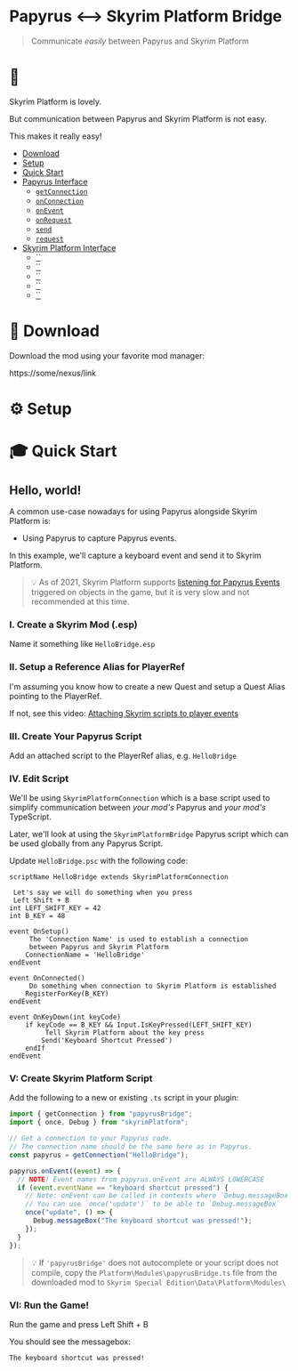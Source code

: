 # Papyrus <--> Skyrim Platform Bridge

> Communicate _easily_ between Papyrus and Skyrim Platform

# 🌉

Skyrim Platform is lovely.

But communication between Papyrus and Skyrim Platform is not easy.

This makes it really easy!

- [Download](#-download)
- [Setup](#%EF%B8%8F-setup)
- [Quick Start](#-quick-start)
- [Papyrus Interface](#)
  - [`getConnection`](#)
  - [`onConnection`](#)
  - [`onEvent`](#)
  - [`onRequest`](#)
  - [`send`](#)
  - [`request`](#)
- [Skyrim Platform Interface](#)
  - [``](#)
  - [``](#)
  - [``](#)
  - [``](#)
  - [``](#)

# 💾 Download

Download the mod using your favorite mod manager:

https://some/nexus/link

# ⚙️ Setup

# 🎓 Quick Start

## Hello, world!

A common use-case nowadays for using Papyrus alongside Skyrim Platform is:

- Using Papyrus to capture Papyrus events.

In this example, we'll capture a keyboard event and send it to Skyrim Platform.

> 💡 As of 2021, Skyrim Platform supports [listening for Papyrus Events](https://github.com/skyrim-multiplayer/skymp/blob/main/docs/skyrim_platform/events.md) triggered on objects in the game, but it is very slow and not recommended at this time.

### I. Create a Skyrim Mod (.esp)

Name it something like `HelloBridge.esp`

### II. Setup a Reference Alias for PlayerRef

I'm assuming you know how to create a new Quest and setup a Quest Alias pointing to the PlayerRef.

If not, see this video: [Attaching Skyrim scripts to player events](https://www.youtube.com/watch?v=zqaef3ETChU&list=PLektTyeQhBZdV_qI4uQcbOSBJ_QemyhsR&index=6)

### III. Create Your Papyrus Script

Add an attached script to the PlayerRef alias, e.g. `HelloBridge`

### IV. Edit Script

We'll be using `SkyrimPlatformConnection` which is a base script used to simplify communication between _your mod's_ Papyrus and _your mod's_ TypeScript.

Later, we'll look at using the `SkyrimPlatformBridge` Papyrus script which can be used globally from any Papyrus Script.

Update `HelloBridge.psc` with the following code:

```psc
scriptName HelloBridge extends SkyrimPlatformConnection

 Let's say we will do something when you press
 Left Shift + B
int LEFT_SHIFT_KEY = 42
int B_KEY = 48

event OnSetup()
     The 'Connection Name' is used to establish a connection
     between Papyrus and Skyrim Platform
    ConnectionName = 'HelloBridge'
endEvent

event OnConnected()
     Do something when connection to Skyrim Platform is established
    RegisterForKey(B_KEY)
endEvent

event OnKeyDown(int keyCode)
    if keyCode == B_KEY && Input.IsKeyPressed(LEFT_SHIFT_KEY)
         Tell Skyrim Platform about the key press
        Send('Keyboard Shortcut Pressed')
    endIf
endEvent
```

### V: Create Skyrim Platform Script

Add the following to a new or existing `.ts` script in your plugin:

```ts
import { getConnection } from "papyrusBridge";
import { once, Debug } from "skyrimPlatform";

// Get a connection to your Papyrus code.
// The connection name should be the same here as in Papyrus.
const papyrus = getConnection("HelloBridge");

papyrus.onEvent((event) => {
  // NOTE! Event names from papyrus.onEvent are ALWAYS LOWERCASE
  if (event.eventName == "keyboard shortcut pressed") {
    // Note: onEvent can be called in contexts where `Debug.messageBox` does not work.
    // You can use `once('update')` to be able to `Debug.messageBox`
    once("update", () => {
      Debug.messageBox("The keyboard shortcut was pressed!");
    });
  }
});
```

> 💡 If `'papyrusBridge'` does not autocomplete or your script does not compile, copy the `Platform\Modules\papyrusBridge.ts` file from the downloaded mod to `Skyrim Special Edition\Data\Platform\Modules\`

### VI: Run the Game!

Run the game and press Left Shift + B

You should see the messagebox:

```
The keyboard shortcut was pressed!
```

#
